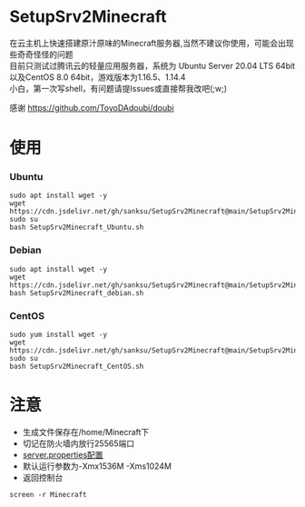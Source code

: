 # SetupSrv2Minecraft
在云主机上快速搭建原汁原味的Minecraft服务器,当然不建议你使用，可能会出现些奇奇怪怪的问题  
目前只测试过腾讯云的轻量应用服务器，系统为	Ubuntu Server 20.04 LTS 64bit以及CentOS 8.0 64bit，游戏版本为1.16.5、1.14.4  
小白，第一次写shell，有问题请提Issues或直接帮我改吧(;w;)  

感谢 https://github.com/ToyoDAdoubi/doubi

# 使用
### Ubuntu
```
sudo apt install wget -y
wget https://cdn.jsdelivr.net/gh/sanksu/SetupSrv2Minecraft@main/SetupSrv2Minecraft_Ubuntu.sh
sudo su
bash SetupSrv2Minecraft_Ubuntu.sh
```

### Debian
```
sudo apt install wget -y
wget https://cdn.jsdelivr.net/gh/sanksu/SetupSrv2Minecraft@main/SetupSrv2Minecraft_debian.sh
bash SetupSrv2Minecraft_debian.sh
```
### CentOS
```
sudo yum install wget -y
wget https://cdn.jsdelivr.net/gh/sanksu/SetupSrv2Minecraft@main/SetupSrv2Minecraft_CentOS.sh
sudo su
bash SetupSrv2Minecraft_CentOS.sh
```

# 注意
- 生成文件保存在/home/Minecraft下
- 切记在防火墙内放行25565端口
- [server.properties配置](https://minecraft-zh.gamepedia.com/Server.properties)
- 默认运行参数为-Xmx1536M -Xms1024M
- 返回控制台
```
screen -r Minecraft
```

